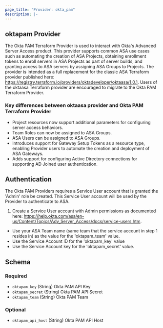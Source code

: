 ```yaml
---
page_title: "Provider: okta_pam"
description: |-
---
```


## oktapam Provider

The Okta PAM Terraform Provider is used to interact with Okta's Advanced Server Access product. This provider supports common ASA use cases such as automating the creation of ASA Projects, obtaining enrollment tokens to enroll servers in ASA Projects as part of server builds, and granting access to ASA servers by assigning ASA Groups to Projects. The provider is intended as a full replacement for the classic ASA Terraform provider published here: https://registry.terraform.io/providers/oktadeveloper/oktaasa/1.0.1. Users of the oktaasa Terraform provider are encouraged to migrate to the Okta PAM Terraform Provider.

### Key differences between oktaasa provider and Okta PAM Terraform Provider
- Project resources now support additional parameters for configuring server access behaviors.
- Team Roles can now be assigned to ASA Groups.
- ASA Users can be assigned to ASA Groups.
- Introduces support for Gateway Setup Tokens as a resource type, enabling Provider users to automate the creation and deployment of ASA Gateways.
- Adds support for configuring Active Directory connections for supporting AD Joined user authentication.

## Authentication
The Okta PAM Providers requires a Service User account that is granted the 'Admin' role be created. This Service User account will be used by the Provider to authenticate to ASA.

1) Create a Service User account with Admin permissions as documented here: https://help.okta.com/asa/en-us/Content/Topics/Adv_Server_Access/docs/service-users.htm.
- Use your ASA Team name (same team that the service account in step 1 resides in) as the value for the 'oktapam_team' value.
- Use the Service Account ID for the 'oktapam_key' value
- Use the Service Account key for the 'oktapam_secret' value.

## Schema

### Required

- `oktapam_key` (String) Okta PAM API Key
- `oktapam_secret` (String) Okta PAM API Secret
- `oktapam_team` (String) Okta PAM Team

### Optional

- `oktapam_api_host` (String) Okta PAM API Host
